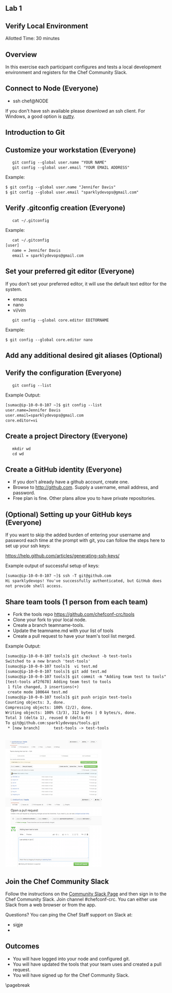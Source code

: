 ## Lab 1
## Verify Local Environment
Allotted Time: 30 minutes

## Overview

In this exercise each participant configures and tests a local development environment and registers for the Chef Community Slack.

## Connect to Node (Everyone)

* ssh chef@NODE 

If you don't have ssh available please downlowd an ssh client. For Windows, a good option is [putty](http://www.putty.org/).


## Introduction to Git

## Customize your workstation (Everyone)

```
   git config --global user.name "YOUR NAME"
   git config --global user.email "YOUR EMAIL ADDRESS"

```

Example: 

```
$ git config --global user.name "Jennifer Davis"
$ git config --global user.email "sparklydevops@gmail.com"
```

## Verify .gitconfig creation (Everyone)

```
   cat ~/.gitconfig
```

Example:

```
   cat ~/.gitconfig
[user]
   name = Jennifer Davis
   email = sparklydevops@gmail.com
```

## Set your preferred git editor (Everyone)

If you don't set your preferred editor, it will use the default text editor for the system.

* emacs
* nano
* vi/vim

```
   git config --global core.editor EDITORNAME
```

Example:
```
$ git config --global core.editor nano
```

## Add any additional desired git aliases (Optional)


## Verify the configuration (Everyone)

```
   git config --list
```

Example Output:

```
[sumac@ip-10-0-0-107 ~]$ git config --list
user.name=Jennifer Davis
user.email=sparklydevops@gmail.com
core.editor=vi
```

## Create a project Directory (Everyone)

```
   mkdir wd
   cd wd
```


## Create a GitHub identity (Everyone)

* If you don't already have a github account, create one.
* Browse to http://github.com. Supply a username, email address, and password.
* Free plan is fine. Other plans allow you to have private repositories.

## (Optional) Setting up your GitHub keys (Everyone)

If you want to skip the added burden of entering your username and password each time at the prompt with git, you can follow the steps here to set up your ssh keys:

https://help.github.com/articles/generating-ssh-keys/

Example output of successful setup of keys:

```
[sumac@ip-10-0-0-107 ~]$ ssh -T git@github.com
Hi sparklydevops! You've successfully authenticated, but GitHub does not provide shell access.
```

## Share team tools (1 person from each team)

* Fork the tools repo https://github.com/chefconf-crc/tools
* Clone your fork to your local node.
* Create a branch teamname-tools.
* Update the teamname.md with your list of tools
* Create a pull request to have your team's tool list merged.

Example Output:

```
[sumac@ip-10-0-0-107 tools]$ git checkout -b test-tools
Switched to a new branch 'test-tools'
[sumac@ip-10-0-0-107 tools]$  vi test.md
[sumac@ip-10-0-0-107 tools]$ git add test.md
[sumac@ip-10-0-0-107 tools]$ git commit -m "Adding team test to tools"
[test-tools af2f678] Adding team test to tools
 1 file changed, 3 insertions(+)
 create mode 100644 test.md
[sumac@ip-10-0-0-107 tools]$ git push origin test-tools
Counting objects: 3, done.
Compressing objects: 100% (2/2), done.
Writing objects: 100% (3/3), 312 bytes | 0 bytes/s, done.
Total 3 (delta 1), reused 0 (delta 0)
To git@github.com:sparklydevops/tools.git
 * [new branch]      test-tools -> test-tools


```

![Commiting to my branch](images/lab_0_fork.png "GUI shows availability to click on pull request.")
![Creating a pull request](images/lab_0_pull_request.png "Leave a comment and create pull request")

## Join the Chef Community Slack

Follow the instructions on the [Community Slack Page](http://community-slack.chef.io/) and then sign in to the Chef Community Slack. Join channel #chefconf-crc. You can either use Slack from a web browser or from the app. 

Questions? You can ping the Chef Staff support on Slack at:

* sigje
* 


## Outcomes

* You will have logged into your node and configured git.
* You will have updated the tools that your team uses and created a pull request. 
* You will have signed up for the Chef Community Slack.

\pagebreak

